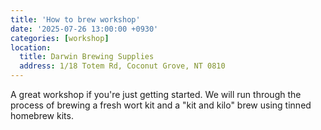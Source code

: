 ```yaml
---
title: 'How to brew workshop'
date: '2025-07-26 13:00:00 +0930'
categories: [workshop]
location:
  title: Darwin Brewing Supplies
  address: 1/18 Totem Rd, Coconut Grove, NT 0810
---
```

A great workshop if you're just getting started. We will run through the process of brewing a fresh wort kit and a "kit and kilo" brew using tinned homebrew kits.

